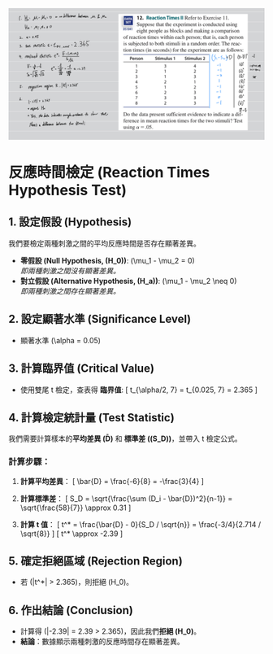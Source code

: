 ![image](https://github.com/HWTeng-Teaching/202502-Statistics-II/blob/main/112550116_Tim/IMG_1439.jpeg)
# 反應時間檢定 (Reaction Times Hypothesis Test)

## 1. 設定假設 (Hypothesis)
我們要檢定兩種刺激之間的平均反應時間是否存在顯著差異。

- **零假設 (Null Hypothesis, \(H_0\))**: \(\mu_1 - \mu_2 = 0\)  
  *即兩種刺激之間沒有顯著差異。*
- **對立假設 (Alternative Hypothesis, \(H_a\))**: \(\mu_1 - \mu_2 \neq 0\)  
  *即兩種刺激之間存在顯著差異。*

## 2. 設定顯著水準 (Significance Level)
- 顯著水準 \(\alpha = 0.05\)

## 3. 計算臨界值 (Critical Value)
- 使用雙尾 t 檢定，查表得 **臨界值**:
  \[
  t_{\alpha/2, 7} = t_{0.025, 7} = 2.365
  \]

## 4. 計算檢定統計量 (Test Statistic)
我們需要計算樣本的**平均差異 (D̄)** 和 **標準差 (\(S_D\))**，並帶入 t 檢定公式。

### 計算步驟：
1. **計算平均差異**：
   \[
   \bar{D} = \frac{-6}{8} = -\frac{3}{4}
   \]

2. **計算標準差**：
   \[
   S_D = \sqrt{\frac{\sum (D_i - \bar{D})^2}{n-1}} = \sqrt{\frac{58}{7}} \approx 0.31
   \]

3. **計算 t 值**：
   \[
   t^* = \frac{\bar{D} - 0}{S_D / \sqrt{n}} = \frac{-3/4}{2.714 / \sqrt{8}}
   \]
   \[
   t^* \approx -2.39
   \]

## 5. 確定拒絕區域 (Rejection Region)
- 若 \(|t^*| > 2.365\)，則拒絕 \(H_0\)。

## 6. 作出結論 (Conclusion)
- 計算得 \(|-2.39| = 2.39 > 2.365\)，因此我們**拒絕 \(H_0\)**。
- **結論**：數據顯示兩種刺激的反應時間存在顯著差異。
